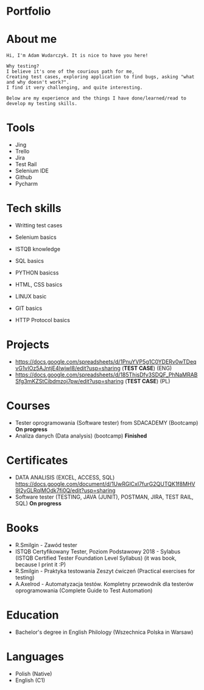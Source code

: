 # Portfolio

# About me
```
Hi, I'm Adam Wudarczyk. It is nice to have you here!

Why testing?
I believe it's one of the courious path for me,
Creating test cases, exploring application to find bugs, asking "what and why doesn't work?".
I find it very challenging, and quite interesting.

Below are my experience and the things I have done/learned/read to develop my testing skills.
```

# Tools
- Jing
- Trello
- Jira
- Test Rail
- Selenium IDE
- Github
- Pycharm


# Tech skills

- Writting test cases
- Selenium basics
- ISTQB knowledge

- SQL basics
- PYTHON basicss
- HTML, CSS  basics
- LINUX basic
- GIT basics 
- HTTP Protocol basics

# Projects 
  - https://docs.google.com/spreadsheets/d/1PnuYVP5g1C0YDERv0wTDeqvG1vIOz5AJntjE4lwjwI8/edit?usp=sharing (**TEST CASE**)   (ENG)
  - https://docs.google.com/spreadsheets/d/185ThjsDfv3SDQF_PhNaMRABSfg3mKZStCibdmzoj7pw/edit?usp=sharing (**TEST CASE**)   (PL)


# Courses
- Tester oprogramowania (Software tester) from SDACADEMY (Bootcamp)  **On progress** 
- Analiza danych (Data analysis) (bootcamp)  **Finished**


# Certificates 

- DATA ANALISIS (EXCEL, ACCESS, SQL) https://docs.google.com/document/d/1UwRGlCxI7furG2QUTQK1f8MHV9I2yGLRqlMOdk7fi0Q/edit?usp=sharing  
- Software tester (TESTING, JAVA (JUNIT), POSTMAN, JIRA, TEST RAIL, SQL) **On progress**

# Books
- R.Smilgin - Zawód tester
- ISTQB Certyfikowany Tester, Poziom Podstawowy 2018 - Sylabus (ISTQB Certified Tester Foundation Level Syllabus)
  (it was book, because I print it :P)
- R.Smilgin - Praktyka testowania Zeszyt ćwiczeń (Practical exercises for testing)
- A.Axelrod - Automatyzacja testów. Kompletny przewodnik dla testerów oprogramowania	(Complete Guide to Test Automation)

# Education
- Bachelor's degree in English Philology (Wszechnica Polska in Warsaw)

# Languages 
- Polish (Native)
- English (C1)
